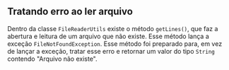 ## Tratando erro ao ler arquivo

Dentro da classe `FileReaderUtils` existe o método `getLines()`, que faz a abertura e leitura de um arquivo que não existe. Esse método lança a exceção `FileNotFoundException`. Esse método foi preparado para, em vez de lançar a exceção, tratar esse erro e retornar um valor do tipo `String` contendo "Arquivo não existe".
